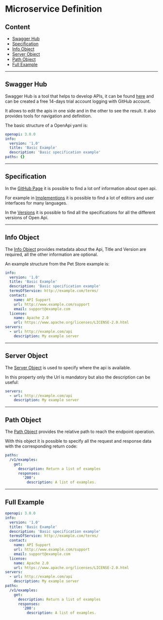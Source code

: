 # Microservice Definition

## Content

- [Swagger Hub](#swagger-hub)
- [Specification](#specification)
- [Info Object](#info-object)
- [Server Object](#server-object)
- [Path Object](#path-object)
- [Full Example](#full-example)

---

## Swagger Hub

Swagger Hub is a tool that helps to develop APIs, it can be found [here](https://swagger.io/tools/swaggerhub/) and
can be created a free  14-days trial account logging with GitHub account.

It allows to edit the apis in one side and in the other to see the result. 
It also provides tools for navigation and definition.

The basic structure of a OpenApi yaml is:
```yaml
openapi: 3.0.0
info:
  version: '1.0'
  title: 'Basic Example'
  description: 'Basic specification example'
paths: {}
```

---

## Specification

In the [GitHub Page](https://github.com/OAI/OpenAPI-Specification) it is possible to find a lot onf information about open api.

For example in [Implementions](https://github.com/OAI/OpenAPI-Specification/blob/master/IMPLEMENTATIONS.md)
it is possible to find a lot of editors and user interfaces for many languages.

In the [Versions](https://github.com/OAI/OpenAPI-Specification/tree/master/versions) it is possible to find
all the specifications for all the different versions of Open Api.

---

## Info Object

The [Info Object](https://github.com/OAI/OpenAPI-Specification/blob/master/versions/3.0.3.md#infoObject) 
provides metadata about the Api, Title and Version are required, all the other information are optional.

An example structure from the Pet Store example is:
```yaml
info:
  version: '1.0'
  title: 'Basic Example'
  description: 'Basic specification example'
  termsOfService: http://example.com/terms/
  contact:
    name: API Support
    url: http://www.example.com/support
    email: support@example.com
  license:
    name: Apache 2.0
    url: https://www.apache.org/licenses/LICENSE-2.0.html
servers: 
  - url: http://example.com/api
    description: My example server 
```

---

## Server Object

The [Server Object](https://github.com/OAI/OpenAPI-Specification/blob/master/versions/3.0.3.md#serverObject) 
is used to specify where the api is available.

In this property only the Url is mandatory but also the description can be useful:
```yaml
servers: 
  - url: http://example.com/api
    description: My example server 
```

---

## Path Object

The [Path Object](https://github.com/OAI/OpenAPI-Specification/blob/master/versions/3.0.3.md#pathsObject)
provides the relative path to reach the endpoint operation.

With this object it is possible to specify all the request and response data with the corresponding return code:
```yaml
paths:
  /v1/examples:
    get:
      description: Return a list of examples
      responses:
        '200':
          description: A list of examples.
```

---

## Full Example

```yaml
openapi: 3.0.0
info:
  version: '1.0'
  title: 'Basic Example'
  description: 'Basic specification example'
  termsOfService: http://example.com/terms/
  contact:
    name: API Support
    url: http://www.example.com/support
    email: support@example.com
  license:
    name: Apache 2.0
    url: https://www.apache.org/licenses/LICENSE-2.0.html
servers: 
  - url: http://example.com/api
    description: My example server 
paths:
  /v1/examples:
    get:
      description: Return a list of examples
      responses:
        '200':
          description: A list of examples.
```
